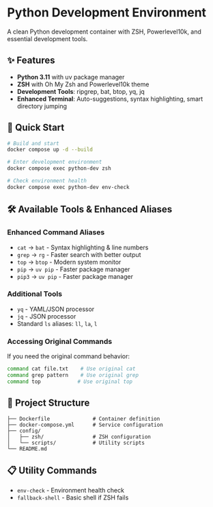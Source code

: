 # Python Development Environment

A clean Python development container with ZSH, Powerlevel10k, and essential development tools.

## ✨ Features
- **Python 3.11** with uv package manager
- **ZSH** with Oh My Zsh and Powerlevel10k theme
- **Development Tools**: ripgrep, bat, btop, yq, jq
- **Enhanced Terminal**: Auto-suggestions, syntax highlighting, smart directory jumping

## 🚀 Quick Start

```bash
# Build and start
docker compose up -d --build

# Enter development environment
docker compose exec python-dev zsh

# Check environment health
docker compose exec python-dev env-check
```

## 🛠️ Available Tools & Enhanced Aliases

### Enhanced Command Aliases
- `cat` → `bat` - Syntax highlighting & line numbers
- `grep` → `rg` - Faster search with better output
- `top` → `btop` - Modern system monitor
- `pip` → `uv pip` - Faster package manager
- `pip3` → `uv pip` - Faster package manager

### Additional Tools
- `yq` - YAML/JSON processor
- `jq` - JSON processor
- Standard `ls` aliases: `ll`, `la`, `l`

### Accessing Original Commands
If you need the original command behavior:
```bash
command cat file.txt    # Use original cat
command grep pattern    # Use original grep
command top            # Use original top
```

## 📁 Project Structure
```
├── Dockerfile              # Container definition
├── docker-compose.yml      # Service configuration  
├── config/
│   ├── zsh/                # ZSH configuration
│   └── scripts/            # Utility scripts
└── README.md
```

## 📋 Utility Commands
- `env-check` - Environment health check
- `fallback-shell` - Basic shell if ZSH fails
